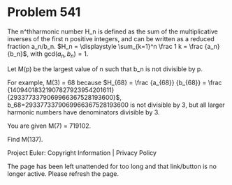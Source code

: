 #   Problem 541

   The n^thharmonic number H_n is defined as the sum of the multiplicative
   inverses of the first n positive integers, and can be written as a reduced
   fraction a_n/b_n.
   $H_n = \displaystyle \sum_{k=1}^n \frac 1 k = \frac {a_n} {b_n}$, with
   $\text {gcd}(a_n, b_n)=1$.

   Let M(p) be the largest value of n such that b_n is not divisible by p.

   For example, M(3) = 68 because $H_{68} = \frac {a_{68}} {b_{68}} = \frac
   {14094018321907827923954201611} {2933773379069966367528193600}$,
   b_68=2933773379069966367528193600 is not divisible by 3, but all larger
   harmonic numbers have denominators divisible by 3.

   You are given M(7) = 719102.

   Find M(137).

   Project Euler: Copyright Information | Privacy Policy

   The page has been left unattended for too long and that link/button is no
   longer active. Please refresh the page.
